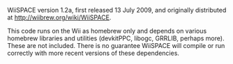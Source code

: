 WiiSPACE version 1.2a, first released 13 July 2009, and originally distributed at http://wiibrew.org/wiki/WiiSPACE.

This code runs on the Wii as homebrew only and depends on various homebrew libraries and utilities (devkitPPC, libogc, GRRLIB, perhaps more). These are not included. There is no guarantee WiiSPACE will compile or run correctly with more recent versions of these dependencies.
